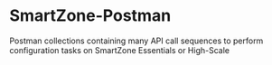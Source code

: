 # SmartZone-Postman
Postman collections containing many API call sequences to perform configuration tasks on SmartZone Essentials or High-Scale 
